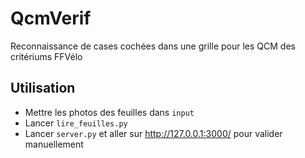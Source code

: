 # QcmVerif
Reconnaissance de cases cochées dans une grille pour les QCM des critériums FFVélo

## Utilisation
- Mettre les photos des feuilles dans `input`
- Lancer `lire_feuilles.py`
- Lancer `server.py` et aller sur http://127.0.0.1:3000/ pour valider manuellement
